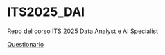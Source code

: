 # ITS2025_DAI

Repo del corso ITS 2025 Data Analyst e AI Specialist

[Questionario](https://docs.google.com/forms/d/11N6aScvW5JLdROFzbT5pLhCt1gwgpZ1bV76QBAeMVgY/preview)